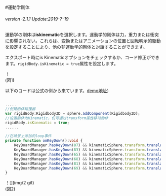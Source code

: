 #運動学剛体

###### *version :2.1.1   Update:2019-7-19*

運動学の剛体は**iskinematic**を選択します。運動学的剛体は力，重力または衝突に影響されない。これらは、変換またはアニメーションの位置と回転明示的駆動を設定することにより、他の非運動学的剛体と対話することができます。

エクスポート時にis Kinematicオプションをチェックするか、コード修正ができます。`rigidBody.isKinematic = true`属性を設定します。

！[](img/1.png)<br/>(図1)

以下のコードは公式の例から来ています。[demo地址](https://layaair.ldc.layabox.com/demo2/?language=ch&category=3d&group=Physics3D&name=PhysicsWorld_Kinematic))


```typescript

.....
//创建刚体碰撞器
var rigidBody:Rigidbody3D = sphere.addComponent(Rigidbody3D);
//设置刚体为Kinematic，仅可通过transform属性移动物体
rigidBody.isKinematic = true;
......

//在场景上添加的loop事件
private function onKeyDown():void {
    KeyBoardManager.hasKeyDown(87) && kinematicSphere.transform.translate(new Vector3(0, 0, -0.2));//W
    KeyBoardManager.hasKeyDown(83) && kinematicSphere.transform.translate(new Vector3(0, 0, 0.2));//S
    KeyBoardManager.hasKeyDown(65) && kinematicSphere.transform.translate(new Vector3(-0.2, 0, 0));//A
    KeyBoardManager.hasKeyDown(68) && kinematicSphere.transform.translate(new Vector3(0.2, 0, 0));//D
    KeyBoardManager.hasKeyDown(81) && kinematicSphere.transform.translate(new Vector3(0, 0.2, 0));//Q
    KeyBoardManager.hasKeyDown(69) && kinematicSphere.transform.translate(new Vector3(0, -0.2, 0));//E
}
```


！[](img/2 gif)<br/>(図2)

